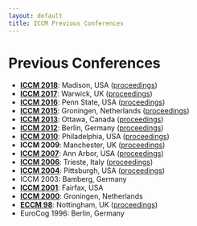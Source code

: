 ```yaml
---
layout: default
title: ICCM Previous Conferences
---
```


# Previous Conferences

<ul><li><a href="http://mathpsych.org/conferences/2018/"><strong>ICCM 2018</strong></a>:  Madison, USA (<a href="http://acs.ist.psu.edu/iccm2018/ICCM%202018%20Proceedings.pdf">proceedings</a>)
</li><li><a href="http://mathpsych.org/conferences/2017/"><strong>ICCM 2017</strong></a>:  Warwick, UK (<a href="https://iccm-conference.neocities.org/2017/">proceedings</a>)
</li><li><a href="https://iccm-conference.neocities.org/2016/"><strong>ICCM 2016</strong></a>: Penn State, USA (<a href="https://iccm-conference.neocities.org/2016/proceedings/">proceedings</a>)
</li><li><a href="https://iccm-conference.neocities.org/2015/"><strong>ICCM 2015</strong></a>: Groningen, Netherlands (<a href="https://iccm-conference.neocities.org/2015/schedule/proceedings/">proceedings</a>)
</li><li><a href="https://iccm-conference.neocities.org/2013/"><strong>ICCM 2013</strong></a>: Ottawa, Canada (<a href="https://iccm-conference.neocities.org/2013/proceedings/">proceedings</a>)
</li><li><a href="https://iccm-conference.neocities.org/2012/"><strong>ICCM 2012</strong></a>: Berlin, Germany (<a href="http://iccm-conference.neocities.org/2012/proceedings/">proceedings</a>)
</li><li><a href="http://iccm-conference.neocities.org/2010/"><strong>ICCM 2010</strong></a>: Philadelphia, USA (<a href="http://iccm-conference.neocities.org/2010/proceedings/">proceedings</a>)
</li><li><b>ICCM 2009</b>: Manchester, UK (<a href="https://iccm-conference.neocities.org/2009/proceedings/">proceedings</a>)
</li><li><a href="https://iccm-conference.neocities.org/2007/"><strong>ICCM 2007</strong></a>: Ann Arbor, USA (<a href="https://iccm-conference.neocities.org/2007/iccm_2007_proceedings_and_papers.html">proceedings</a>)
</li><li><a href="https://iccm-conference.neocities.org/2006/"><strong>ICCM 2006</strong></a>: Trieste, Italy (<a href="https://drive.google.com/file/d/1opfZUB4pJCNT2QQn39k2Z2lq94hx83EN/view?usp=sharing">proceedings</a>)
</li><li><a href="https://iccm-conference.neocities.org/2004/"><strong>ICCM 2004</strong></a>: Pittsburgh, USA (<a href="https://iccm-conference.neocities.org/2004/proceedings/schedule.htm">proceedings</a>)
</li><li>ICCM 2003: Bamberg, Germany
</li><li><a href="https://iccm-conference.neocities.org/2001/"><strong>ICCM 2001</strong></a>: Fairfax, USA
</li><li><a href="https://iccm-conference.neocities.org/2000/"><strong>ICCM 2000</strong></a>: Groningen, Netherlands
</li><li><a href="https://iccm-conference.neocities.org/1998/"><strong>ECCM 98</strong></a>: Nottingham, UK (<a href="https://iccm-conference.neocities.org/1998/proceedings">proceedings</a>)
</li><li>EuroCog 1996: Berlin, Germany
</li></ul>
